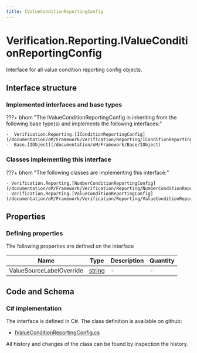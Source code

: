 ```yaml
---
title: IValueConditionReportingConfig
---
```


# Verification.Reporting.IValueConditionReportingConfig

Interface for all value condition reporting config objects.

## Interface structure

### Implemented interfaces and base types

???+ bhom "The IValueConditionReportingConfig in inheriting from the following base type(s) and implements the following interfaces:"

    -  Verification.Reporting.[IConditionReportingConfig](/documentation/oM/Framework/Verification/Reporting/IConditionReportingConfig)
    -  Base.[IObject](/documentation/oM/Framework/Base/IObject)


### Classes implementing this interface

???+ bhom "The following classes are implementing this interface:"

    - Verification.Reporting.[NumberConditionReportingConfig](/documentation/oM/Framework/Verification/Reporting/NumberConditionReportingConfig)
    - Verification.Reporting.[ValueConditionReportingConfig](/documentation/oM/Framework/Verification/Reporting/ValueConditionReportingConfig)


## Properties



### Defining properties

The following properties are defined on the interface

| Name             | Type             | Description      | Quantity         |
|------------------|------------------|------------------|------------------|
| ValueSourceLabelOverride | [string](https://learn.microsoft.com/en-us/dotnet/api/System.String?view=netstandard-2.0) | - | - |


## Code and Schema

### C# implementation

The interface is defined in C#. The class definition is available on github:

- [IValueConditionReportingConfig.cs](https://github.com/BHoM/BHoM/blob/develop/Verification_oM/Reporting/Interfaces/IValueConditionReportingConfig.cs)

All history and changes of the class can be found by inspection the history.
